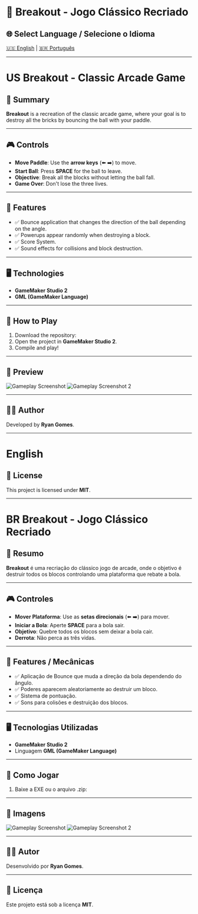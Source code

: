 # 🧱 Breakout - Jogo Clássico Recriado

## 🌐 Select Language / Selecione o Idioma
[🇺🇸 English](#us-breakout---classic-arcade-game) | [🇧🇷 Português](#br-breakout---jogo-clássico-recriado)

---

# US Breakout - Classic Arcade Game

## 📖 Summary
**Breakout** is a recreation of the classic arcade game, where your goal is to destroy all the bricks by bouncing the ball with your paddle.

---

## 🎮 Controls
- **Move Paddle**: Use the **arrow keys** (⬅️ ➡️) to move.
- **Start Ball**: Press **SPACE** for the ball to leave.
- **Objective**: Break all the blocks without letting the ball fall.
- **Game Over**: Don't lose the three lives.

---

## 🚀 Features
- ✅ Bounce application that changes the direction of the ball depending on the angle.
- ✅ Powerups appear randomly when destroying a block.
- ✅ Score System.
- ✅ Sound effects for collisions and block destruction.

---

## 🖥️ Technologies
- **GameMaker Studio 2**
- **GML (GameMaker Language)**

---

## 📂 How to Play
1. Download the repository:
2. Open the project in **GameMaker Studio 2**.
3. Compile and play!

---

## 📸 Preview
![Gameplay Screenshot](assets/screenshot1.png)
![Gameplay Screenshot 2](assets/screenshot2.png)

---

## 👨‍💻 Author
Developed by **Ryan Gomes**.

---

# English

## 📄 License
This project is licensed under **MIT**.

---

# BR Breakout - Jogo Clássico Recriado

## 📖 Resumo
**Breakout** é uma recriação do clássico jogo de arcade, onde o objetivo é destruir todos os blocos controlando uma plataforma que rebate a bola.

---

## 🎮 Controles
- **Mover Plataforma**: Use as **setas direcionais** (⬅️ ➡️) para mover.
- **Iniciar a Bola**: Aperte **SPACE** para a bola sair.
- **Objetivo**: Quebre todos os blocos sem deixar a bola cair.
- **Derrota**: Não perca as três vidas.

---

## 🚀 Features / Mecânicas
- ✅ Aplicação de Bounce que muda a direção da bola dependendo do ângulo.
- ✅ Poderes aparecem aleatoriamente ao destruir um bloco.
- ✅ Sistema de pontuação.
- ✅ Sons para colisões e destruição dos blocos.

---

## 🖥️ Tecnologias Utilizadas
- **GameMaker Studio 2**
- Linguagem **GML (GameMaker Language)**

---

## 📂 Como Jogar
1. Baixe a EXE ou o arquivo .zip:

---

## 📸 Imagens
![Gameplay Screenshot](assets/screenshot1.png)
![Gameplay Screenshot 2](assets/screenshot2.png)

---

## 👨‍💻 Autor
Desenvolvido por **Ryan Gomes**.

---

## 📄 Licença
Este projeto está sob a licença **MIT**.
